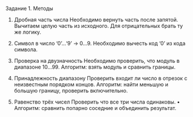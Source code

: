 Задание 1. Методы

1. Дробная часть числа
   Необходимо вернуть часть после запятой.
   Вычитаем целую часть из исходного. Для отрицательных брать ту же логику.

3. Символ в число
   ‘0’…‘9’ → 0…9.
   Необходимо вычесть код ‘0’ из кода символа.

5. Проверка на двузначность
   Необходимо проверить, что модуль в диапазоне 10…99.
   Алгоритм: взять модуль и сравнить границы.

7. Принадлежность диапазону
   Проверить входит ли число в отрезок с неизвестным порядком концов.
   Алгоритм: найти меньшую и большую границу, проверить включительно.

9. Равенство трёх чисел
   Проверить  что все три числа одинаковы.
	•	Алгоритм: сравнить попарно соседние и объединить результат.
